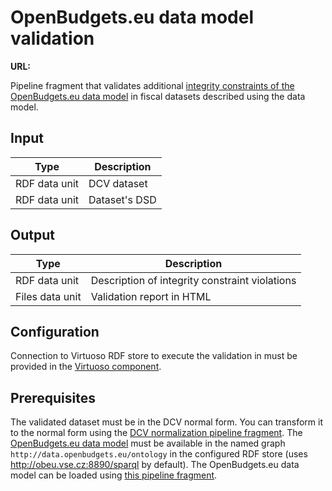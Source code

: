 # OpenBudgets.eu data model validation

**URL:**

Pipeline fragment that validates additional [integrity constraints of the OpenBudgets.eu data model](https://github.com/openbudgets/data-model/tree/master/integrity-constraints) in fiscal datasets described using the data model.

## Input

| Type          | Description                    |
| ------------- | ------------------------------ |
| RDF data unit | DCV dataset                    |
| RDF data unit | Dataset's DSD                  |

## Output

| Type            | Description                                    |
| --------------- | ---------------------------------------------- |
| RDF data unit   | Description of integrity constraint violations |
| Files data unit | Validation report in HTML                      |

## Configuration

Connection to Virtuoso RDF store to execute the validation in must be provided in the [Virtuoso component](http://etl.linkedpipes.com/components/x-virtuoso).

## Prerequisites

The validated dataset must be in the DCV normal form. You can transform it to the normal form using the [DCV normalization pipeline fragment](https://github.com/openbudgets/pipeline-fragments/tree/master/dcv/dcv-normalization). The [OpenBudgets.eu data model](https://github.com/openbudgets/data-model) must be available in the named graph `http://data.openbudgets.eu/ontology` in the configured RDF store (uses <http://obeu.vse.cz:8890/sparql> by default). The OpenBudgets.eu data model can be loaded using [this pipeline fragment](https://github.com/openbudgets/pipeline-fragments/tree/master/obeu/load-obeu). 
